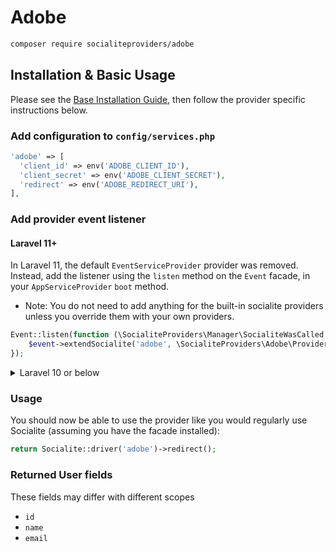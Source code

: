 # Adobe
```bash
composer require socialiteproviders/adobe
```

## Installation & Basic Usage
Please see the [Base Installation Guide](https://socialiteproviders.com/usage/), then follow the provider specific instructions below.

### Add configuration to `config/services.php`
```php
'adobe' => [    
  'client_id' => env('ADOBE_CLIENT_ID'),  
  'client_secret' => env('ADOBE_CLIENT_SECRET'),  
  'redirect' => env('ADOBE_REDIRECT_URI'),
],
```

### Add provider event listener

#### Laravel 11+

In Laravel 11, the default `EventServiceProvider` provider was removed. Instead, add the listener using the `listen` method on the `Event` facade, in your `AppServiceProvider` `boot` method.

* Note: You do not need to add anything for the built-in socialite providers unless you override them with your own providers.

```php
Event::listen(function (\SocialiteProviders\Manager\SocialiteWasCalled $event) {
    $event->extendSocialite('adobe', \SocialiteProviders\Adobe\Provider::class);
});
```
<details>
<summary>
Laravel 10 or below
</summary>
Configure the package's listener to listen for `SocialiteWasCalled` events.

Add the event to your `listen[]` array in `app/Providers/EventServiceProvider`. See the [Base Installation Guide](https://socialiteproviders.com/usage/) for detailed instructions.

```php
protected $listen = [
    \SocialiteProviders\Manager\SocialiteWasCalled::class => [
        // ... other providers
        \SocialiteProviders\Adobe\AdobeExtendSocialite::class.'@handle',
    ],
];
```
</details>

### Usage
You should now be able to use the provider like you would regularly use Socialite (assuming you have the facade installed):

```php
return Socialite::driver('adobe')->redirect();
```

### Returned User fields
These fields may differ with different scopes

- ``id``
- ``name``
- ``email``
